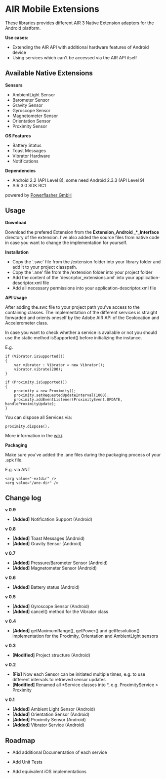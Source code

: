 AIR Mobile Extensions
==================

These libraries provides different AIR 3 Native Extension adapters for the Android platform.

**Use cases:**

- Extending the AIR API with additional hardware features of Android device
- Using services which can't be accessed via the AIR API itself


Available Native Extensions
-----

**Sensors**

* AmbientLight Sensor
* Barometer Sensor
* Gravity Sensor
* Gyroscope Sensor
* Magnetometer Sensor
* Orientation Sensor
* Proximity Sensor

**OS Features**

* Battery Status
* Toast Messages
* Vibrator Hardware
* Notifications

**Dependencies**

- Android 2.2 (API Level 8), some need Android 2.3.3 (API Level 9)
- AIR 3.0 SDK RC1


powered by [Powerflasher GmbH](http://www.powerflasher.com/)

Usage
-----

**Download**

Download the prefered Extension from the **Extension_Android _*_Interface** directory of the extension. I've also added the source files from native code in case you want to change the implementation for yourself.

**Installation**

* Copy the '.swc' file from the /extension folder into your library folder and add it to your project classpath.
* Copy the '.ane' file from the /extension folder into your project folder 
* Add the content of the 'descriptor_extensions.xml' into your application-descriptor.xml file
* Add all necessary permissions into your application-descriptor.xml file

**API Usage**

After adding the.swc file to your project path you've access to the containing classes. The implementation of the different services is straight forwarded and orients oneself by the Adobe AIR API of the Geolocation and Accelerometer class.

In case you want to check whether a service is available or not you should use the static method isSupported() before initializing the instance.

E.g.

	if (Vibrator.isSupported())
	{
		var vibrator : Vibrator = new Vibrator();
		vibrator.vibrate(200);
	}
	
	if (Proximity.isSupported())
	{
		proximity = new Proximity();
		proximity.setRequestedUpdateInterval(1000);
		proximity.addEventListener(ProximityEvent.UPDATE, handleProximityUpdate);
	}
	
You can dispose all Services via:

	proximity.dispose();
	
	
More information in the [wiki](https://github.com/patrickkulling/Air-Mobile-Extensions/wiki).

**Packaging**

Make sure you've added the .ane files during the packaging process of your .apk file.

E.g. via ANT

	<arg value="-extdir" />
	<arg value="/ane-dir" />


Change log
----------
**v 0.9**

* **[Added]** Notification Support (Android)

**v 0.8**

* **[Added]** Toast Messages (Android)
* **[Added]** Gravity Sensor (Android)

**v 0.7**

* **[Added]** Pressure/Barometer Sensor (Android)
* **[Added]** Magnetometer Sensor (Android)

**v 0.6**

* **[Added]** Battery status (Android)

**v 0.5**

* **[Added]** Gyroscope Sensor (Android)
* **[Added]** cancel() method for the Vibrator class

**v 0.4**

* **[Added]** getMaximumRange(), getPower() and getResolution() implementation for the Proximity, Orientation and AmbientLight sensors

**v 0.3**

* **[Modified]** Project structure (Android)

**v 0.2**

* **[Fix]** Now each Sensor can be initiated multiple times, e.g. to use different intervals to retrieved sensor updates
* **[Modified]** Renamed all *Service classes into *, e.g. ProximityService > Proximity

**v 0.1**

* **[Added]** Ambient Light Sensor (Android)
* **[Added]** Orientation Sensor (Android)
* **[Added]** Proximity Sensor (Android)
* **[Added]** Vibrator Service (Android)

Roadmap
-------
- Add additional Documentation of each service

- Add Unit Tests

- Add equivalent iOS implementations